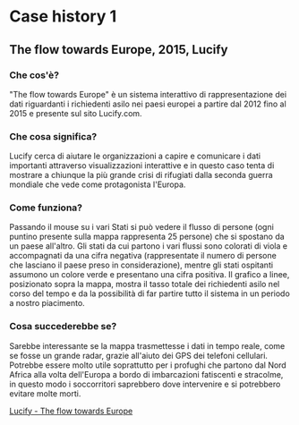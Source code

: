 # Case history 1

## The flow towards Europe, 2015, Lucify

### Che cos'è?
"The flow towards Europe" è un sistema interattivo di rappresentazione dei dati riguardanti i richiedenti asilo nei paesi europei a partire dal 2012 fino al 2015 e presente sul sito Lucify.com.

### Che cosa significa?
Lucify cerca di aiutare le organizzazioni a capire e comunicare i dati importanti attraverso visualizzazioni interattive e in questo caso tenta di mostrare a chiunque la più grande crisi di rifugiati dalla seconda guerra mondiale che vede come protagonista l'Europa.

### Come funziona?
Passando il mouse su i vari Stati si può vedere il flusso di persone (ogni puntino presente sulla mappa rappresenta 25 persone) che si spostano da un paese all'altro. Gli stati da cui partono i vari flussi sono colorati di viola e accompagnati da una cifra negativa (rappresentate il numero di persone che lasciano il paese preso in considerazione), mentre gli stati ospitanti assumono un colore verde e presentano una cifra positiva. 
Il grafico a linee, posizionato sopra la mappa, mostra il tasso totale dei richiedenti asilo nel corso del tempo e da la possibilità di far partire tutto il sistema in un periodo a nostro piacimento.

### Cosa succederebbe se?
Sarebbe interessante se la mappa trasmettesse i dati in tempo reale, come se fosse un grande radar, grazie all'aiuto dei GPS dei telefoni cellulari. Potrebbe essere molto utile soprattutto per i profughi che partono dal Nord Africa alla volta dell'Europa a bordo di imbarcazioni fatiscenti e stracolme, in questo modo i soccorritori saprebbero dove intervenire e si potrebbero evitare molte morti.

[Lucify - The flow towards Europe](http://www.lucify.com/the-flow-towards-europe/)
